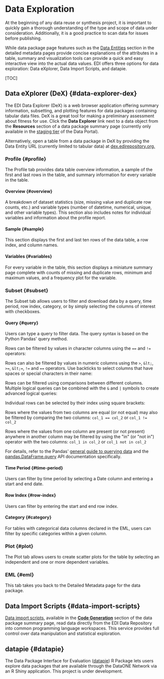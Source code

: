 # Data Exploration

At the beginning of any data reuse or synthesis project, it is important to quickly gain a thorough understanding of the type and scope of data under consideration. Additionally, it is a good practice to scan data for issues before publishing.

While data package page features such as the [Data Entities](https://docs.google.com/document/d/1fYIJAKFaA4lPyqo6Rz0ZSEUKKiNMLF5UZCxlyUfhxwM/edit#heading=h.a8wxh1c77yym) section in the detailed metadata pages provide concise explanations of the attributes in a table, summary and visualization tools can provide a quick and easy interactive view into the actual data values. EDI offers three options for data exploration: Data eXplorer, Data Import Scripts, and datapie.


[TOC]



## Data eXplorer (DeX) {#data-explorer-dex}

The EDI Data Explorer (DeX) is a web browser application offering summary information, subsetting, and plotting features for data packages containing tabular data files. DeX is a great tool for making a preliminary assessment about fitness for use. Click the **Data Explorer** link next to a data object from the **Resources** section of a data package summary page (currently only available in the [staging tier](https://docs.google.com/document/d/1LTsh1HpZNtFFbhRy8H1S4J3No80JgtC5aTpPYzTOtJM/edit#heading=h.jrdj8ing72sc) of the Data Portal).



Alternatively, open a table from a data package in DeX by providing the Data Entity URL (currently limited to tabular data) at [dex.edirepository.org.](http://dex.edirepository.org) 


### Profile {#profile}

The Profile tab provides data table overview information, a sample of the first and last rows in the table, and summary information for every variable in the table.


#### Overview {#overview}

A breakdown of dataset statistics (size, missing value and duplicate row counts, etc.) and variable types (number of datetime, numerical, unique, and other variable types). This section also includes notes for individual variables and information about the profile report.


#### Sample {#sample}

This section displays the first and last ten rows of the data table, a row index, and column names.


#### Variables {#variables}

For every variable in the table, this section displays a miniature summary page complete with counts of missing and duplicate rows, minimum and maximum values, and a frequency plot for the variable.


### Subset {#subset}

The Subset tab allows users to filter and download data by a query, time period, row index, category, or by simply selecting the columns of interest with checkboxes.


#### Query {#query}

Users can type a query to filter data. The query syntax is based on the Python Pandas' query method.

Rows can be filtered by values in character columns using the `==` and `!=` operators:



Rows can also be filtered by values in numeric columns using the `>`, `&lt;`, `>=`, `&lt;=`, `!=` and `==` operators. Use backticks to select columns that have spaces or special characters in their name:



Rows can be filtered using comparisons between different columns. Multiple logical queries can be combined with the `&` and `|` symbols to create advanced logical queries:



Individual rows can be selected by their index using square brackets:



Rows where the values from two columns are equal (or not equal) may also be filtered by comparing the two columns: `col_1 == col_2` or `col_1 != col_2`



Rows where the values from one column are present (or not present) anywhere in another column may be filtered by using the "in" (or "not in") operator with the two columns: `col_1 in col_2` or `col_1 not in col_2`



For details, refer to the Pandas' [general guide to querying data](https://pandas.pydata.org/docs/user_guide/indexing.html#the-query-method) and the [pandas.DataFrame.query](https://pandas.pydata.org/docs/reference/api/pandas.DataFrame.query.html) API documentation specifically. 


#### Time Period {#time-period}

Users can filter by time period by selecting a Date column and entering a start and end date.


#### Row Index {#row-index}

Users can filter by entering the start and end row index.


#### Category {#category}

For tables with categorical data columns declared in the EML, users can filter by specific categories within a given column.


### Plot {#plot}

The Plot tab allows users to create scatter plots for the table by selecting an independent and one or more dependent variables.


### EML {#eml}

This tab takes you back to the Detailed Metadata page for the data package.


## Data Import Scripts {#data-import-scripts}

[Data import scripts](https://docs.google.com/document/d/11dI1N_KeOkkmvwmamlVnEX8DDOrlSr6BpMwHAI28IT4/edit#heading=h.rz9p6ko82ldl), available in the **[Code Generation](https://docs.google.com/document/d/1fYIJAKFaA4lPyqo6Rz0ZSEUKKiNMLF5UZCxlyUfhxwM/edit#heading=h.3sp2i4secucf)** section of the data package summary page, read data directly from the EDI Data Repository into common programming language workspaces. This service provides full control over data manipulation and statistical exploration.


## datapie {#datapie}

The Data Package Interface for Evaluation ([datapie](https://imcr-hackathon.github.io/datapie/)) R Package lets users explore data packages that are available through the DataONE Network via an R Shiny application. This project is under development.
